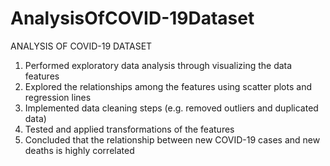 # AnalysisOfCOVID-19Dataset
ANALYSIS OF COVID-19 DATASET

1. Performed exploratory data analysis through visualizing the data features
2. Explored the relationships among the features using scatter plots and regression lines
3. Implemented data cleaning steps (e.g. removed outliers and duplicated data)
4. Tested and applied transformations of the features
5. Concluded that the relationship between new COVID-19 cases and new deaths is highly correlated
